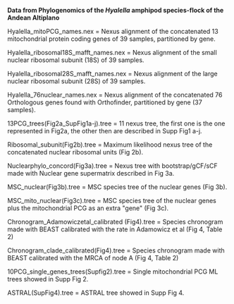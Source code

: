 **Data from Phylogenomics of the *Hyalella* amphipod species-flock of the Andean Altiplano**

Hyalella_mitoPCG_names.nex = Nexus alignment of the concatenated 13 mitochondrial protein coding genes of 39 samples, partitioned by gene.

Hyalella_ribosomal18S_mafft_names.nex = Nexus alignment of the small nuclear ribosomal subunit (18S) of 39 samples.

Hyalella_ribosomal28S_mafft_names.nex = Nexus alignment of the large nuclear ribosomal subunit (28S) of 39 samples.

Hyalella_76nuclear_names.nex = Nexus alignment of the concatenated 76 Orthologous genes found with Orthofinder, partitioned by gene (37 samples).

13PCG_trees(Fig2a_SupFig1a-j).tree = 11 nexus tree, the first one is the one represented in Fig2a, the other then are described in Supp Fig1 a-j.

Ribosomal_subunit(Fig2b).tree = Maximum likelihood nexus tree of the concatenated nuclear ribosomal units (Fig 2b).

Nuclearphylo_concord(Fig3a).tree = Nexus tree with bootstrap/gCF/sCF made with Nuclear gene supermatrix described in Fig 3a.

MSC_nuclear(Fig3b).tree = MSC species tree of the nuclear genes (Fig 3b).

MSC_mito_nuclear(Fig3c).tree = MSC species tree of the nuclear genes plus the mitochondrial PCG as an extra "gene" (Fig 3c).

Chronogram_Adamowiczetal_calibrated (Fig4).tree = Species chronogram made with BEAST calibrated with the rate in Adamowicz et al (Fig 4, Table 2)

Chronogram_clade_calibrated(Fig4).tree = Species chronogram made with BEAST calibrated with the MRCA of node A (Fig 4, Table 2)

10PCG_single_genes_trees(Supfig2).tree = Single mitochondrial PCG ML trees showed in Supp Fig 2.

ASTRAL(SupFig4).tree = ASTRAL tree showed in Supp Fig 4.
